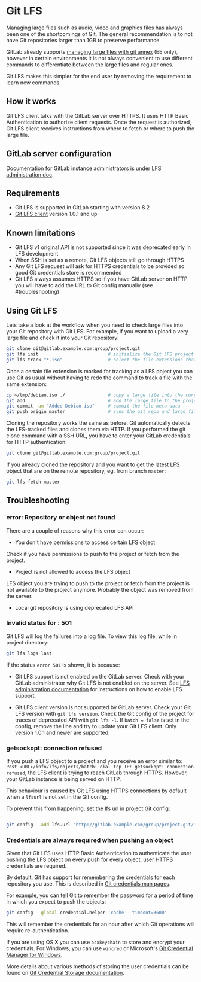 # Git LFS

Managing large files such as audio, video and graphics files has always been one of the shortcomings of Git.
The general recommendation is to not have Git repositories larger than 1GB to preserve performance.

GitLab already supports [managing large files with git annex](http://doc.gitlab.com/ee/workflow/git_annex.html) (EE only), however in certain
environments it is not always convenient to use different commands to differentiate between the large files and regular ones.

Git LFS makes this simpler for the end user by removing the requirement to learn new commands.

## How it works

Git LFS client talks with the GitLab server over HTTPS. It uses HTTP Basic Authentication to authorize client requests.
Once the request is authorized, Git LFS client receives instructions from where to fetch or where to push the large file.

## GitLab server configuration

Documentation for GitLab instance administrators is under [LFS administration doc](lfs_administration.md).

## Requirements

* Git LFS is supported in GitLab starting with version 8.2
* [Git LFS client](https://git-lfs.github.com) version 1.0.1 and up

## Known limitations

* Git LFS v1 original API is not supported since it was deprecated early in LFS development
* When SSH is set as a remote, Git LFS objects still go through HTTPS
* Any Git LFS request will ask for HTTPS credentials to be provided so good Git credentials store is recommended
* Git LFS always assumes HTTPS so if you have GitLab server on HTTP you will have to add the URL to Git config manually (see #troubleshooting)

## Using Git LFS

Lets take a look at the workflow when you need to check large files into your Git repository with Git LFS:
For example, if you want to upload a very large file and check it into your Git repository:

```bash
git clone git@gitlab.example.com:group/project.git
git lfs init                          # initialize the Git LFS project project
git lfs track "*.iso"                 # select the file extensions that you want to treat as large files
```

Once a certain file extension is marked for tracking as a LFS object you can use Git as usual without having to redo the command to track a file with the same extension:

```bash
cp ~/tmp/debian.iso ./                # copy a large file into the current directory
git add .                             # add the large file to the project
git commit -am "Added Debian iso"     # commit the file meta data
git push origin master                # sync the git repo and large file to the GitLab server
```

Cloning the repository works the same as before. Git automatically detects the LFS-tracked files and clones them via HTTP. If you performed the git clone command with a SSH URL, you have to enter your GitLab credentials for HTTP authentication.

```bash
git clone git@gitlab.example.com:group/project.git
```

If you already cloned the repository and you want to get the latest LFS object that are on the remote repository, eg. from branch `master`:

```bash
git lfs fetch master
```

## Troubleshooting

### error: Repository or object not found

There are a couple of reasons why this error can occur:

* You don't have permissions to access certain LFS object

Check if you have permissions to push to the project or fetch from the project.

* Project is not allowed to access the LFS object

LFS object you are trying to push to the project or fetch from the project is not available to the project anymore.
Probably the object was removed from the server.

* Local git repository is using deprecated LFS API

### Invalid status for <url> : 501

Git LFS will log the failures into a log file.
To view this log file, while in project directory:

```bash
git lfs logs last
```

If the status `error 501` is shown, it is because:

* Git LFS support is not enabled on the GitLab server. Check with your GitLab administrator why Git LFS is not enabled on the server. See [LFS administration documentation](lfs_administration.md) for instructions on how to enable LFS support.

* Git LFS client version is not supported by GitLab server. Check your Git LFS version with `git lfs version`. Check the Git config of the project for traces of deprecated API with `git lfs -l`. If `batch = false` is set in the config, remove the line and try to update your Git LFS client. Only version 1.0.1 and newer are supported.

### getsockopt: connection refused

If you push a LFS object to a project and you receive an error similar to: `Post <URL>/info/lfs/objects/batch: dial tcp IP: getsockopt: connection refused`,
the LFS client is trying to reach GitLab through HTTPS. However, your GitLab instance is being served on HTTP.

This behaviour is caused by Git LFS using HTTPS connections by default when a `lfsurl` is not set in the Git config.

To prevent this from happening, set the lfs url in project Git config:

```bash

git config --add lfs.url "http://gitlab.example.com/group/project.git/info/lfs"
```

### Credentials are always required when pushing an object

Given that Git LFS uses HTTP Basic Authentication to authenticate the user pushing the LFS object on every push for every object, user HTTPS credentials are required.

By default, Git has support for remembering the credentials for each repository you use. This is described in [Git credentials man pages](https://git-scm.com/docs/gitcredentials).

For example, you can tell Git to remember the password for a period of time in which you expect to push the objects:

```bash
git config --global credential.helper 'cache --timeout=3600'
```

This will remember the credentials for an hour after which Git operations will require re-authentication.

If you are using OS X you can use `osxkeychain` to store and encrypt your credentials. For Windows, you can use `wincred` or Microsoft's [Git Credential Manager for Windows](https://github.com/Microsoft/Git-Credential-Manager-for-Windows/releases).

More details about various methods of storing the user credentials can be found on [Git Credential Storage documentation](https://git-scm.com/book/en/v2/Git-Tools-Credential-Storage).